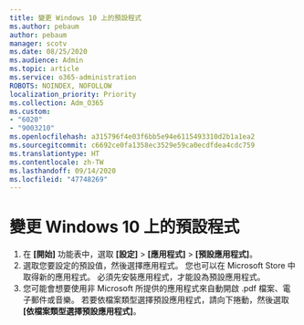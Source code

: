 ```yaml
---
title: 變更 Windows 10 上的預設程式
ms.author: pebaum
author: pebaum
manager: scotv
ms.date: 08/25/2020
ms.audience: Admin
ms.topic: article
ms.service: o365-administration
ROBOTS: NOINDEX, NOFOLLOW
localization_priority: Priority
ms.collection: Adm_O365
ms.custom:
- "6020"
- "9003210"
ms.openlocfilehash: a315796f4e03f6bb5e94e6115493310d2b1a1ea2
ms.sourcegitcommit: c6692ce0fa1358ec3529e59ca0ecdfdea4cdc759
ms.translationtype: HT
ms.contentlocale: zh-TW
ms.lasthandoff: 09/14/2020
ms.locfileid: "47748269"
---
```

# <a name="change-default-programs-in-windows-10"></a>變更 Windows 10 上的預設程式

1. 在 **[開始]** 功能表中，選取 **[設定]**  >  **[應用程式]**  >  **[預設應用程式]**。
2. 選取您要設定的預設值，然後選擇應用程式。 您也可以在 Microsoft Store 中取得新的應用程式。 必須先安裝應用程式，才能設為預設應用程式。
3. 您可能會想要使用非 Microsoft 所提供的應用程式來自動開啟 .pdf 檔案、電子郵件或音樂。 若要依檔案類型選擇預設應用程式，請向下捲動，然後選取 **[依檔案類型選擇預設應用程式]**。